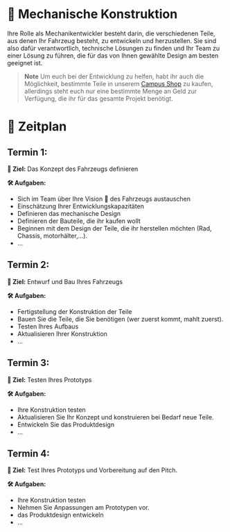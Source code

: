 # :nut_and_bolt: Mechanische Konstruktion

Ihre Rolle als Mechanikentwickler besteht darin, die verschiedenen Teile, aus denen Ihr Fahrzeug besteht, zu entwickeln und herzustellen. 
Sie sind also dafür verantwortlich, technische Lösungen zu finden und Ihr Team zu einer Lösung zu führen, die für das von Ihnen gewählte Design am besten geeignet ist.

> **Note**
> Um euch bei der Entwicklung zu helfen, habt ihr auch die Möglichkeit, bestimmte Teile in unserem [Campus Shop](/Campus%20Shop/README.md) zu kaufen, allerdings steht euch nur eine bestimmte Menge an Geld zur Verfügung, die ihr für das gesamte Projekt benötigt.

# :date: Zeitplan

## Termin 1:
**:dart: Ziel:** Das Konzept des Fahrzeugs definieren

**:hammer_and_wrench: Aufgaben:**
- Sich im Team über Ihre Vision :telescope: des Fahrzeugs austauschen
- Einschätzung Ihrer Entwicklungskapazitäten
- Definieren das mechanische Design
- Definieren der Bauteile, die ihr kaufen wollt 
- Beginnen mit dem Design der Teile, die ihr herstellen möchten (Rad, Chassis, motorhälter,...).
- ...

## Termin 2:
**:dart: Ziel:** Entwurf und Bau Ihres Fahrzeugs

**:hammer_and_wrench: Aufgaben:**
- Fertigstellung der Konstruktion der Teile
- Bauen Sie die Teile, die Sie benötigen (wer zuerst kommt, mahlt zuerst).
- Testen Ihres Aufbaus
- Aktualisieren Ihrer Konstruktion
- ...

## Termin 3:
**:dart: Ziel:** Testen Ihres Prototyps

**:hammer_and_wrench: Aufgaben:**
- Ihre Konstruktion testen
- Aktualisieren Sie Ihr Konzept und konstruieren bei Bedarf neue Teile.
- Entwickeln Sie das Produktdesign
- ...

## Termin 4:
**:dart: Ziel:** Test Ihres Prototyps und Vorbereitung auf den Pitch.

**:hammer_and_wrench: Aufgaben:**
- Ihre Konstruktion testen
- Nehmen Sie Anpassungen am Prototypen vor.
- das Produktdesign entwickeln
- ...